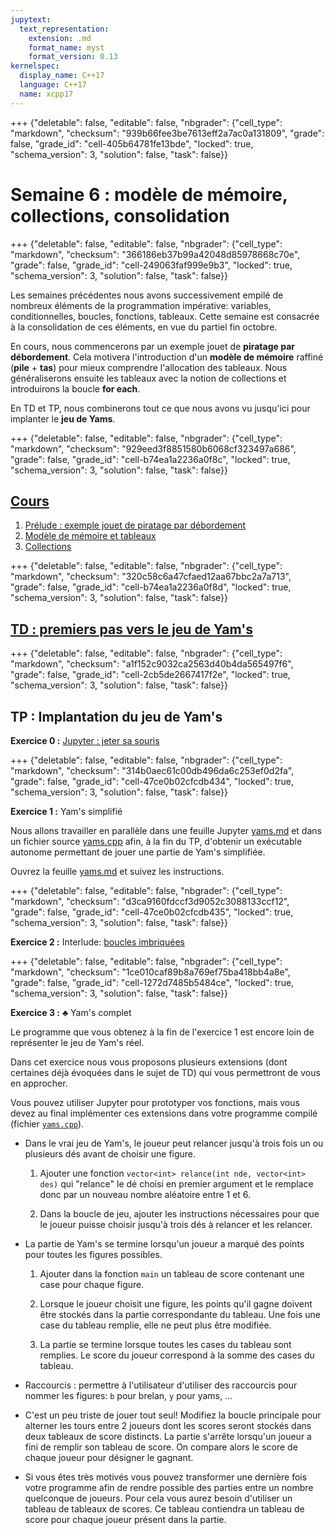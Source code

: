 ```yaml
---
jupytext:
  text_representation:
    extension: .md
    format_name: myst
    format_version: 0.13
kernelspec:
  display_name: C++17
  language: C++17
  name: xcpp17
---
```


+++ {"deletable": false, "editable": false, "nbgrader": {"cell_type": "markdown", "checksum": "939b66fee3be7613eff2a7ac0a131809", "grade": false, "grade_id": "cell-405b64781fe13bde", "locked": true, "schema_version": 3, "solution": false, "task": false}}

# Semaine 6 : modèle de mémoire, collections, consolidation

+++ {"deletable": false, "editable": false, "nbgrader": {"cell_type": "markdown", "checksum": "366186eb37b99a42048d85978668c70e", "grade": false, "grade_id": "cell-249063faf999e9b3", "locked": true, "schema_version": 3, "solution": false, "task": false}}

Les semaines précédentes nous avons successivement empilé de nombreux
éléments de la programmation impérative: variables, conditionnelles,
boucles, fonctions, tableaux. Cette semaine est consacrée à la
consolidation de ces éléments, en vue du partiel fin octobre.

En cours, nous commencerons par un exemple jouet de **piratage par
débordement**. Cela motivera l'introduction d'un **modèle de mémoire**
raffiné (**pile** + **tas**) pour mieux comprendre l'allocation des
tableaux. Nous généraliserons ensuite les tableaux avec la notion de
collections et introduirons la boucle **for each**.

En TD et TP, nous combinerons tout ce que nous avons vu jusqu'ici pour
implanter le **jeu de Yams**.

+++ {"deletable": false, "editable": false, "nbgrader": {"cell_type": "markdown", "checksum": "929eed3f8851580b6068cf323497a686", "grade": false, "grade_id": "cell-b74ea1a2236a0f8c", "locked": true, "schema_version": 3, "solution": false, "task": false}}

## [Cours](cours.md)

1. [Prélude : exemple jouet de piratage par débordement](cours-login.md)
2. [Modèle de mémoire et tableaux](cours-memoire-tableaux.md)
3. [Collections](cours-collections.md)

+++ {"deletable": false, "editable": false, "nbgrader": {"cell_type": "markdown", "checksum": "320c58c6a47cfaed12aa67bbc2a7a713", "grade": false, "grade_id": "cell-b74ea1a2236a0f8d", "locked": true, "schema_version": 3, "solution": false, "task": false}}

## [TD : premiers pas vers le jeu de Yam's](TD.md)

+++ {"deletable": false, "editable": false, "nbgrader": {"cell_type": "markdown", "checksum": "a1f152c9032ca2563d40b4da565497f6", "grade": false, "grade_id": "cell-2cb5de2667417f2e", "locked": true, "schema_version": 3, "solution": false, "task": false}}

## TP : Implantation du jeu de Yam's

**Exercice 0 :** [Jupyter : jeter sa souris](00-jupyter-jeter-sa-souris.md)

+++ {"deletable": false, "editable": false, "nbgrader": {"cell_type": "markdown", "checksum": "314b0aec61c00db496da6c253ef0d2fa", "grade": false, "grade_id": "cell-47ce0b02cfcdb434", "locked": true, "schema_version": 3, "solution": false, "task": false}}

**Exercice 1 :** Yam's simplifié

Nous allons travailler en parallèle dans une feuille Jupyter
[yams.md](yams.md) et dans un fichier source [yams.cpp](yams.cpp)
afin, à la fin du TP, d'obtenir un exécutable autonome permettant de
jouer une partie de Yam's simplifiée.

Ouvrez la feuille [yams.md](yams.md) et suivez les instructions.

+++ {"deletable": false, "editable": false, "nbgrader": {"cell_type": "markdown", "checksum": "d3ca9160fdccf3d9052c3088133ccf12", "grade": false, "grade_id": "cell-47ce0b02cfcdb435", "locked": true, "schema_version": 3, "solution": false, "task": false}}

**Exercice 2 :** Interlude: [boucles imbriquées](laby-imbriquee.md)

+++ {"deletable": false, "editable": false, "nbgrader": {"cell_type": "markdown", "checksum": "1ce010caf89b8a769ef75ba418bb4a8e", "grade": false, "grade_id": "cell-1272d7485b5484ce", "locked": true, "schema_version": 3, "solution": false, "task": false}}

**Exercice 3 :** ♣ Yam's complet

Le programme que vous obtenez à la fin de l'exercice 1 est encore loin
de représenter le jeu de Yam's réel.

Dans cet exercice nous vous proposons plusieurs extensions (dont
certaines déjà évoquées dans le sujet de TD) qui vous permettront
de vous en approcher.

Vous pouvez utiliser Jupyter pour prototyper vos fonctions, mais vous
devez au final implémenter ces extensions dans votre programme compilé
(fichier [`yams.cpp`](yams.cpp)).

-   Dans le vrai jeu de Yam's, le joueur peut relancer jusqu'à trois
    fois un ou plusieurs dés avant de choisir une figure.

    1.  Ajouter une fonction
        `vector<int> relance(int nde, vector<int> des)` qui "relance" le
        dé choisi en premier argument et le remplace donc par un nouveau
        nombre aléatoire entre 1 et 6.

    2.  Dans la boucle de jeu, ajouter les instructions nécessaires pour
        que le joueur puisse choisir jusqu'à trois dés à relancer et les
        relancer.

-   La partie de Yam's se termine lorsqu'un joueur a marqué des points
    pour toutes les figures possibles.

    1.  Ajouter dans la fonction `main` un tableau de score contenant
        une case pour chaque figure.

    2.  Lorsque le joueur choisit une figure, les points qu'il gagne
        doivent être stockés dans la partie correspondante du tableau.
        Une fois une case du tableau remplie, elle ne peut plus être
        modifiée.

    3.  La partie se termine lorsque toutes les cases du tableau sont
        remplies. Le score du joueur correspond à la somme des cases du
        tableau.

-   Raccourcis : permettre à l'utilisateur d'utiliser des raccourcis
    pour nommer les figures: `b` pour brelan, `y` pour yams, ...

-   C'est un peu triste de jouer tout seul! Modifiez la boucle
    principale pour alterner les tours entre 2 joueurs dont les scores
    seront stockés dans deux tableaux de score distincts. La partie
    s'arrête lorsqu'un joueur a fini de remplir son tableau de score. On
    compare alors le score de chaque joueur pour désigner le gagnant.

-   Si vous êtes très motivés vous pouvez transformer une dernière fois
    votre programme afin de rendre possible des parties entre un nombre
    quelconque de joueurs. Pour cela vous aurez besoin d'utiliser un
    tableau de tableaux de scores. Ce tableau contiendra un tableau de
    score pour chaque joueur présent dans la partie.

